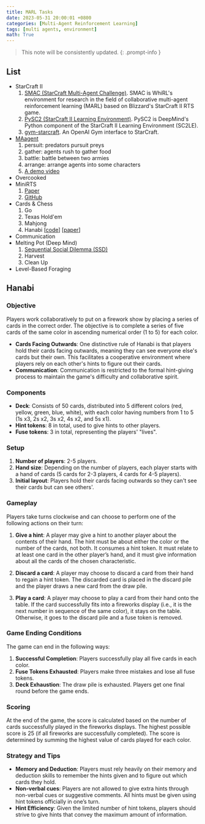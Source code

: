 ```yaml
---
title: MARL Tasks
date: 2023-05-31 20:00:01 +0800
categories: [Multi-Agent Reinforcement Learning]
tags: [multi agents, environment]
math: True
---
```


> This note will be consistently updated.
{: .prompt-info }

## List
- StarCraft II
   1. [SMAC (StarCraft Multi-Agent Challenge)](https://github.com/oxwhirl/smac). SMAC is WhiRL's environment for research in the field of collaborative multi-agent reinforcement learning (MARL) based on Blizzard's StarCraft II RTS game.
   2. [PySC2 (StarCraft II Learning Environment)](https://github.com/deepmind/pysc2). PySC2 is DeepMind's Python component of the StarCraft II Learning Environment (SC2LE).
   3. [gym-starcraft](https://github.com/apsdehal/gym-starcraft). An OpenAI Gym interface to StarCraft.
- [MAagent](https://github.com/geek-ai/MAgent)
   1. persuit: predators pursuit preys
   2. gather: agents rush to gather food
   3. battle: battle between two armies
   4. arrange: arrange agents into some characters
   5. [A demo video](https://www.youtube.com/watch?v=HCSm0kVolqI)
- Overcooked
- MiniRTS
   1. [Paper](https://arxiv.org/pdf/1707.01067.pdf)
   2. [GitHub](https://github.com/facebookresearch/ELF)
- Cards & Chess
   1. Go
   2. Texas Hold'em
   3. Mahjong
   4. Hanabi [[code](https://github.com/deepmind/hanabi-learning-environment)] [[paper](https://www.sciencedirect.com/science/article/pii/S0004370219300116)]
- Communication
- Melting Pot (Deep Mind)
   1. [Sequential Social Dilemma (SSD)](https://github.com/eugenevinitsky/sequential_social_dilemma_games)
   2. Harvest
   3. Clean Up
-  Level-Based Foraging



## Hanabi

### **Objective**

Players work collaboratively to put on a firework show by placing a series of cards in the correct order. The objective is to complete a series of five cards of the same color in ascending numerical order (1 to 5) for each color. 

- **Cards Facing Outwards**: One distinctive rule of Hanabi is that players hold their cards facing outwards, meaning they can see everyone else's cards but their own. This facilitates a cooperative environment where players rely on each other's hints to figure out their cards.
- **Communication**: Communication is restricted to the formal hint-giving process to maintain the game's difficulty and collaborative spirit.

### **Components**

- **Deck**: Consists of 50 cards, distributed into 5 different colors (red, yellow, green, blue, white), with each color having numbers from 1 to 5 (1s x3, 2s x2, 3s x2, 4s x2, and 5s x1).
- **Hint tokens**: 8 in total, used to give hints to other players.
- **Fuse tokens**: 3 in total, representing the players' "lives".

### **Setup**

1. **Number of players**: 2-5 players.
2. **Hand size**: Depending on the number of players, each player starts with a hand of cards (5 cards for 2-3 players, 4 cards for 4-5 players).
3. **Initial layout**: Players hold their cards facing outwards so they can't see their cards but can see others'.
   
### **Gameplay**

Players take turns clockwise and can choose to perform one of the following actions on their turn:

1. **Give a hint**: A player may give a hint to another player about the contents of their hand. The hint must be about either the color or the number of the cards, not both. It consumes a hint token. It must relate to at least one card in the other player’s hand, and it must give information about all the cards of the chosen characteristic. 

2. **Discard a card**: A player may choose to discard a card from their hand to regain a hint token. The discarded card is placed in the discard pile and the player draws a new card from the draw pile.

3. **Play a card**: A player may choose to play a card from their hand onto the table. If the card successfully fits into a fireworks display (i.e., it is the next number in sequence of the same color), it stays on the table. Otherwise, it goes to the discard pile and a fuse token is removed.

### **Game Ending Conditions**

The game can end in the following ways:

1. **Successful Completion**: Players successfully play all five cards in each color.
2. **Fuse Tokens Exhausted**: Players make three mistakes and lose all fuse tokens.
3. **Deck Exhaustion**: The draw pile is exhausted. Players get one final round before the game ends.

### **Scoring**

At the end of the game, the score is calculated based on the number of cards successfully played in the fireworks displays. The highest possible score is 25 (if all fireworks are successfully completed). The score is determined by summing the highest value of cards played for each color.

### **Strategy and Tips**

- **Memory and Deduction**: Players must rely heavily on their memory and deduction skills to remember the hints given and to figure out which cards they hold.
- **Non-verbal cues**: Players are not allowed to give extra hints through non-verbal cues or suggestive comments. All hints must be given using hint tokens officially in one’s turn.
- **Hint Efficiency**: Given the limited number of hint tokens, players should strive to give hints that convey the maximum amount of information.

